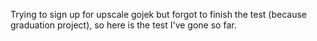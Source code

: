 Trying to sign up for upscale gojek but forgot to finish the test (because graduation project), so here is the test I've gone so far.
